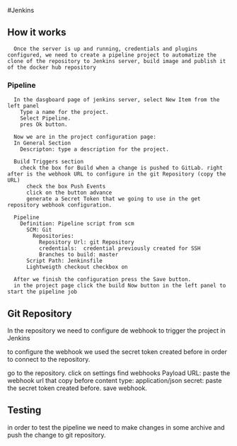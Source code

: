 #Jenkins

##  How it works
      Once the server is up and running, credentials and plugins configured, we need to create a pipeline project to automatize the clone of the repository to Jenkins server, build image and publish it of the docker hub repository

###  Pipeline
      In the dasgboard page of jenkins server, select New Item from the left panel
        Type a name for the project.
        Select Pipeline.
        pres Ok button.

      Now we are in the project configuration page:
      In General Section
        Descripton: type a description for the project.

      Build Triggers section
        check the box for Build when a change is pushed to GitLab. right after is the webhook URL to configure in the git Repository (copy the URL)
          check the box Push Events
          click on the button advance
          generate a Secret Token that we going to use in the get repository webhook configuration.

      Pipeline
        Definition: Pipeline script from scm
          SCM: Git
            Repositories:
              Repository Url: git Repository
              credentials:  credential previously created for SSH
              Branches to build: master
          Script Path: Jenkinsfile
          Lightweigth checkout checkbox on

      After we finish the configuration press the Save button.
      in the project page click the build Now button in the left panel to start the pipeline job

## Git Repository

  In the repository we need to configure de webhook to trigger the project in Jenkins

  to configure the webhook we used the secret token created before in order to connect to the repository.

  go to the repository.
  click on settings
  find webhooks
    Payload URL: paste the webhook url that copy before
    content type: application/json
    secret: paste the secret token created before.
    save webhook.

## Testing

  in order to test the pipeline we need to make changes in some archive and push the change to git repository.
